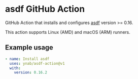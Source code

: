 # asdf GitHub Action

GitHub Action that installs and configures [asdf](https://asdf-vm.com/) version >= 0.16.

This action supports Linux (AMD) and macOS (ARM) runners.

## Example usage

```yaml
- name: Install asdf
  uses: ynab/asdf-action@v1
  with:
    version: 0.16.2    
```
